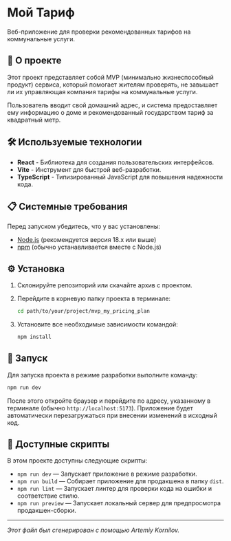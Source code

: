 # Мой Тариф

Веб-приложение для проверки рекомендованных тарифов на коммунальные услуги.

## 🚀 О проекте

Этот проект представляет собой MVP (минимально жизнеспособный продукт) сервиса, который помогает жителям проверять, не завышает ли их управляющая компания тарифы на коммунальные услуги.

Пользователь вводит свой домашний адрес, и система предоставляет ему информацию о доме и рекомендованный государством тариф за квадратный метр.

## 🛠️ Используемые технологии

- **React** - Библиотека для создания пользовательских интерфейсов.
- **Vite** - Инструмент для быстрой веб-разработки.
- **TypeScript** - Типизированный JavaScript для повышения надежности кода.

## 📋 Системные требования

Перед запуском убедитесь, что у вас установлены:

- [Node.js](https://nodejs.org/) (рекомендуется версия 18.x или выше)
- [npm](https://www.npmjs.com/) (обычно устанавливается вместе с Node.js)

## ⚙️ Установка

1. Склонируйте репозиторий или скачайте архив с проектом.
2. Перейдите в корневую папку проекта в терминале:

    ```bash
    cd path/to/your/project/mvp_my_pricing_plan
    ```

3. Установите все необходимые зависимости командой:

    ```bash
    npm install
    ```

## 🏁 Запуск

Для запуска проекта в режиме разработки выполните команду:

```bash
npm run dev
```

После этого откройте браузер и перейдите по адресу, указанному в терминале (обычно `http://localhost:5173`). Приложение будет автоматически перезагружаться при внесении изменений в исходный код.

## 📜 Доступные скрипты

В этом проекте доступны следующие скрипты:

- `npm run dev` — Запускает приложение в режиме разработки.
- `npm run build` — Собирает приложение для продакшена в папку `dist`.
- `npm run lint` — Запускает линтер для проверки кода на ошибки и соответствие стилю.
- `npm run preview` — Запускает локальный сервер для предпросмотра продакшен-сборки.


---

*Этот файл был сгенерирован с помощью Artemiy Kornilov.*
